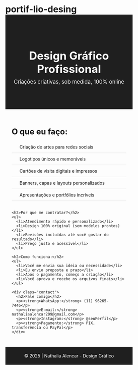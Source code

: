 # portif-lio-desing
<!DOCTYPE html>
<html lang="pt-br">
<head>
  <meta charset="UTF-8">
  <meta name="viewport" content="width=device-width, initial-scale=1">
  <title>Design Gráfico Profissional - Nathalia Alencar</title>
  <style>
    * {
      margin: 0;
      padding: 0;
      box-sizing: border-box;
    }

    body {
      font-family: 'Segoe UI', sans-serif;
      background-color: #f9f9f9;
      color: #333;
      line-height: 1.6;
    }

    header {
      background-color: #1f1f1f;
      color: #fff;
      text-align: center;
      padding: 60px 20px;
    }

    header h1 {
      font-size: 2.5em;
    }

    header p {
      font-size: 1.2em;
      margin-top: 10px;
    }

    .container {
      max-width: 900px;
      margin: 40px auto;
      padding: 0 20px;
    }

    h2 {
      font-size: 1.8em;
      margin-bottom: 15px;
      color: #111;
    }

    ul {
      list-style-type: none;
      padding-left: 0;
      margin-bottom: 30px;
    }

    ul li {
      padding: 10px 0;
      border-bottom: 1px solid #ddd;
      position: relative;
      padding-left: 25px;
    }

    ul li::before {
      content: '✓';
      position: absolute;
      left: 0;
      color: #00c853;
    }

    .contact {
      background-color: #efefef;
      padding: 25px;
      border-radius: 8px;
    }

    .contact p {
      margin-bottom: 10px;
    }

    footer {
      background-color: #1f1f1f;
      color: #fff;
      text-align: center;
      padding: 20px 0;
      margin-top: 40px;
    }
  </style>
</head>
<body>

  <header>
    <h1>Design Gráfico Profissional</h1>
    <p>Criações criativas, sob medida, 100% online</p>
  </header>

  <div class="container">
    <h2>O que eu faço:</h2>
    <ul>
      <li>Criação de artes para redes sociais</li>
      <li>Logotipos únicos e memoráveis</li>
      <li>Cartões de visita digitais e impressos</li>
      <li>Banners, capas e layouts personalizados</li>
      <li>Apresentações e portfólios incríveis</li>
    </ul>

    <h2>Por que me contratar?</h2>
    <ul>
      <li>Atendimento rápido e personalizado</li>
      <li>Design 100% original (sem modelos prontos)</li>
      <li>Revisões incluídas até você gostar do resultado</li>
      <li>Preço justo e acessível</li>
    </ul>

    <h2>Como funciona:</h2>
    <ul>
      <li>Você me envia sua ideia ou necessidade</li>
      <li>Eu envio proposta e prazo</li>
      <li>Após o pagamento, começo a criação</li>
      <li>Você aprova e recebe os arquivos finais</li>
    </ul>

    <div class="contact">
      <h2>Fale comigo</h2>
      <p><strong>WhatsApp:</strong> (11) 96265-7446</p>
      <p><strong>E-mail:</strong> nathaliaalencar209@gmail.com</p>
      <p><strong>Instagram:</strong> @seuPerfil</p>
      <p><strong>Pagamento:</strong> PIX, transferência ou PayPal</p>
    </div>
  </div>

  <footer>
    &copy; 2025 | Nathalia Alencar - Design Gráfico
  </footer>

</body>
</html>
